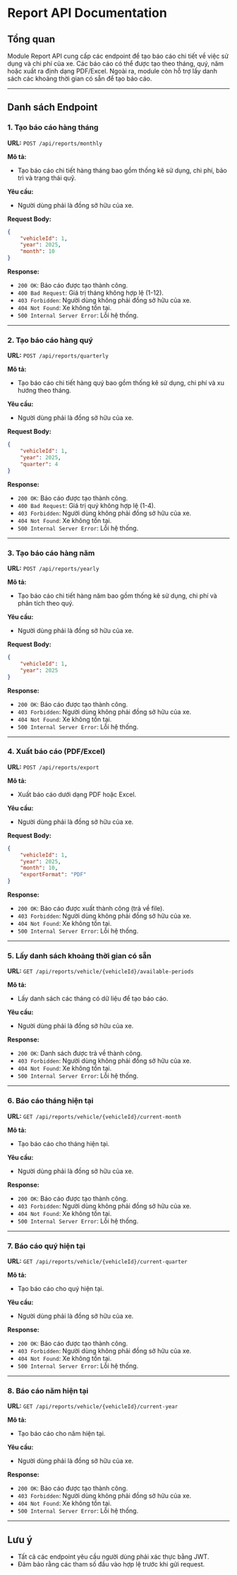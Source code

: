 # Report API Documentation

## Tổng quan
Module Report API cung cấp các endpoint để tạo báo cáo chi tiết về việc sử dụng và chi phí của xe. Các báo cáo có thể được tạo theo tháng, quý, năm hoặc xuất ra định dạng PDF/Excel. Ngoài ra, module còn hỗ trợ lấy danh sách các khoảng thời gian có sẵn để tạo báo cáo.

---

## Danh sách Endpoint

### 1. Tạo báo cáo hàng tháng
**URL:** `POST /api/reports/monthly`

**Mô tả:**
- Tạo báo cáo chi tiết hàng tháng bao gồm thống kê sử dụng, chi phí, bảo trì và trạng thái quỹ.

**Yêu cầu:**
- Người dùng phải là đồng sở hữu của xe.

**Request Body:**
```json
{
    "vehicleId": 1,
    "year": 2025,
    "month": 10
}
```

**Response:**
- `200 OK`: Báo cáo được tạo thành công.
- `400 Bad Request`: Giá trị tháng không hợp lệ (1-12).
- `403 Forbidden`: Người dùng không phải đồng sở hữu của xe.
- `404 Not Found`: Xe không tồn tại.
- `500 Internal Server Error`: Lỗi hệ thống.

---

### 2. Tạo báo cáo hàng quý
**URL:** `POST /api/reports/quarterly`

**Mô tả:**
- Tạo báo cáo chi tiết hàng quý bao gồm thống kê sử dụng, chi phí và xu hướng theo tháng.

**Yêu cầu:**
- Người dùng phải là đồng sở hữu của xe.

**Request Body:**
```json
{
    "vehicleId": 1,
    "year": 2025,
    "quarter": 4
}
```

**Response:**
- `200 OK`: Báo cáo được tạo thành công.
- `400 Bad Request`: Giá trị quý không hợp lệ (1-4).
- `403 Forbidden`: Người dùng không phải đồng sở hữu của xe.
- `404 Not Found`: Xe không tồn tại.
- `500 Internal Server Error`: Lỗi hệ thống.

---

### 3. Tạo báo cáo hàng năm
**URL:** `POST /api/reports/yearly`

**Mô tả:**
- Tạo báo cáo chi tiết hàng năm bao gồm thống kê sử dụng, chi phí và phân tích theo quý.

**Yêu cầu:**
- Người dùng phải là đồng sở hữu của xe.

**Request Body:**
```json
{
    "vehicleId": 1,
    "year": 2025
}
```

**Response:**
- `200 OK`: Báo cáo được tạo thành công.
- `403 Forbidden`: Người dùng không phải đồng sở hữu của xe.
- `404 Not Found`: Xe không tồn tại.
- `500 Internal Server Error`: Lỗi hệ thống.

---

### 4. Xuất báo cáo (PDF/Excel)
**URL:** `POST /api/reports/export`

**Mô tả:**
- Xuất báo cáo dưới dạng PDF hoặc Excel.

**Yêu cầu:**
- Người dùng phải là đồng sở hữu của xe.

**Request Body:**
```json
{
    "vehicleId": 1,
    "year": 2025,
    "month": 10,
    "exportFormat": "PDF"
}
```

**Response:**
- `200 OK`: Báo cáo được xuất thành công (trả về file).
- `403 Forbidden`: Người dùng không phải đồng sở hữu của xe.
- `404 Not Found`: Xe không tồn tại.
- `500 Internal Server Error`: Lỗi hệ thống.

---

### 5. Lấy danh sách khoảng thời gian có sẵn
**URL:** `GET /api/reports/vehicle/{vehicleId}/available-periods`

**Mô tả:**
- Lấy danh sách các tháng có dữ liệu để tạo báo cáo.

**Yêu cầu:**
- Người dùng phải là đồng sở hữu của xe.

**Response:**
- `200 OK`: Danh sách được trả về thành công.
- `403 Forbidden`: Người dùng không phải đồng sở hữu của xe.
- `404 Not Found`: Xe không tồn tại.
- `500 Internal Server Error`: Lỗi hệ thống.

---

### 6. Báo cáo tháng hiện tại
**URL:** `GET /api/reports/vehicle/{vehicleId}/current-month`

**Mô tả:**
- Tạo báo cáo cho tháng hiện tại.

**Yêu cầu:**
- Người dùng phải là đồng sở hữu của xe.

**Response:**
- `200 OK`: Báo cáo được tạo thành công.
- `403 Forbidden`: Người dùng không phải đồng sở hữu của xe.
- `404 Not Found`: Xe không tồn tại.
- `500 Internal Server Error`: Lỗi hệ thống.

---

### 7. Báo cáo quý hiện tại
**URL:** `GET /api/reports/vehicle/{vehicleId}/current-quarter`

**Mô tả:**
- Tạo báo cáo cho quý hiện tại.

**Yêu cầu:**
- Người dùng phải là đồng sở hữu của xe.

**Response:**
- `200 OK`: Báo cáo được tạo thành công.
- `403 Forbidden`: Người dùng không phải đồng sở hữu của xe.
- `404 Not Found`: Xe không tồn tại.
- `500 Internal Server Error`: Lỗi hệ thống.

---

### 8. Báo cáo năm hiện tại
**URL:** `GET /api/reports/vehicle/{vehicleId}/current-year`

**Mô tả:**
- Tạo báo cáo cho năm hiện tại.

**Yêu cầu:**
- Người dùng phải là đồng sở hữu của xe.

**Response:**
- `200 OK`: Báo cáo được tạo thành công.
- `403 Forbidden`: Người dùng không phải đồng sở hữu của xe.
- `404 Not Found`: Xe không tồn tại.
- `500 Internal Server Error`: Lỗi hệ thống.

---

## Lưu ý
- Tất cả các endpoint yêu cầu người dùng phải xác thực bằng JWT.
- Đảm bảo rằng các tham số đầu vào hợp lệ trước khi gửi request.